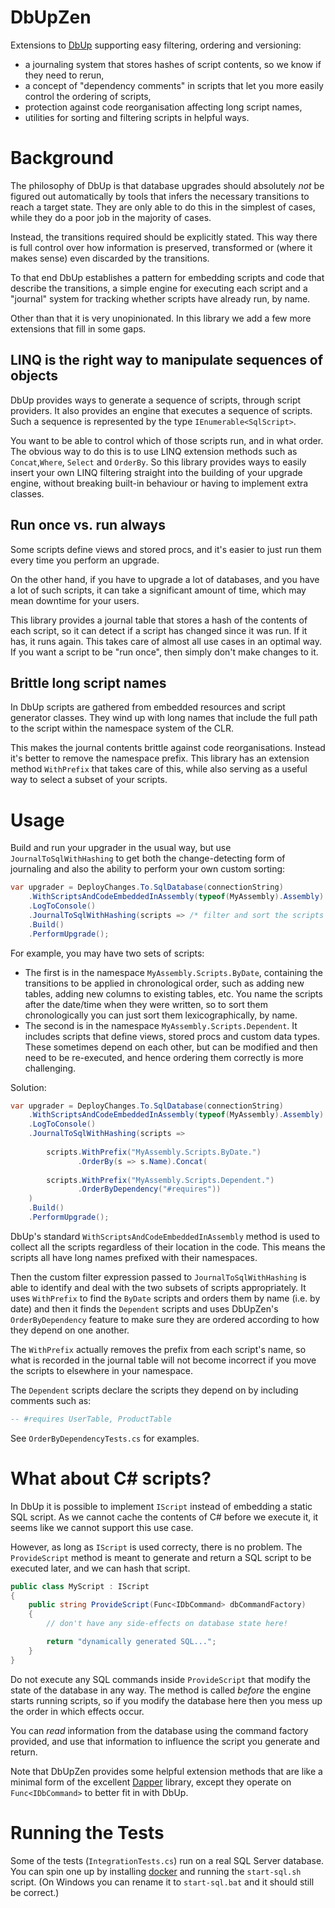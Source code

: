 # DbUpZen

Extensions to [DbUp](https://github.com/DbUp/DbUp) supporting easy filtering, ordering
and versioning:

- a journaling system that stores hashes of script contents, so we know if they need to
  rerun,
- a concept of "dependency comments" in scripts that let you more easily control the
  ordering of scripts,
- protection against code reorganisation affecting long script names,
- utilities for sorting and filtering scripts in helpful ways.

# Background

The philosophy of DbUp is that database upgrades should absolutely *not* be figured out 
automatically by tools that infers the necessary transitions to reach a target state.
They are only able to do this in the simplest of cases, while they do a poor job in the
majority of cases.

Instead, the transitions required should be explicitly stated. This way there is full 
control over how information is preserved, transformed or (where it makes sense) even
discarded by the transitions.

To that end DbUp establishes a pattern for embedding scripts and code that describe the
transitions, a simple engine for executing each script and a "journal" system for 
tracking whether scripts have already run, by name.

Other than that it is very unopinionated. In this library we add a few more extensions
that fill in some gaps.

## LINQ is the right way to manipulate sequences of objects

DbUp provides ways to generate a sequence of scripts, through script providers. It also
provides an engine that executes a sequence of scripts. Such a sequence is represented
by the type `IEnumerable<SqlScript>`.

You want to be able to control which of those scripts run, and in what order. The 
obvious way to do this is to use LINQ extension methods such as `Concat`,`Where`, 
`Select` and `OrderBy`. So this library provides ways to easily insert your own LINQ
filtering straight into the building of your upgrade engine, without breaking built-in 
behaviour or having to implement extra classes.

## Run once vs. run always

Some scripts define views and stored procs, and it's easier to just run them every time
you perform an upgrade.

On the other hand, if you have to upgrade a lot of databases, and you have a lot of 
such scripts, it can take a significant amount of time, which may mean downtime for
your users.

This library provides a journal table that stores a hash of the contents of each
script, so it can detect if a script has changed since it was run. If it has, it runs
again. This takes care of almost all use cases in an optimal way. If you want a script
to be "run once", then simply don't make changes to it.

## Brittle long script names

In DbUp scripts are gathered from embedded resources and script generator classes. They
wind up with long names that include the full path to the script within the namespace
system of the CLR.

This makes the journal contents brittle against code reorganisations. Instead it's
better to remove the namespace prefix. This library has an extension method
`WithPrefix` that takes care of this, while also serving as a useful way to select a
subset of your scripts.

# Usage

Build and run your upgrader in the usual way, but use `JournalToSqlWithHashing` to
get both the change-detecting form of journaling and also the ability to perform your
own custom sorting:

```csharp
var upgrader = DeployChanges.To.SqlDatabase(connectionString)
    .WithScriptsAndCodeEmbeddedInAssembly(typeof(MyAssembly).Assembly)
    .LogToConsole()        
    .JournalToSqlWithHashing(scripts => /* filter and sort the scripts here */)    
    .Build()
    .PerformUpgrade();
```

For example, you may have two sets of scripts:

 - The first is in the namespace `MyAssembly.Scripts.ByDate`, containing the
   transitions to be applied in chronological order, such as adding new tables,
   adding new columns to existing tables, etc. You name the scripts after the
   date/time when they were written, so to sort them chronologically you can just sort
   them lexicographically, by name.
 - The second is in the namespace `MyAssembly.Scripts.Dependent`. It includes scripts
   that define views, stored procs and custom data types. These sometimes depend on
   each other, but can be modified and then need to be re-executed, and hence ordering
   them correctly is more challenging.

Solution:
   
```csharp
var upgrader = DeployChanges.To.SqlDatabase(connectionString)
    .WithScriptsAndCodeEmbeddedInAssembly(typeof(MyAssembly).Assembly)
    .LogToConsole()        
    .JournalToSqlWithHashing(scripts =>
    
        scripts.WithPrefix("MyAssembly.Scripts.ByDate.")
               .OrderBy(s => s.Name).Concat(
               
        scripts.WithPrefix("MyAssembly.Scripts.Dependent.")
               .OrderByDependency("#requires"))
    )
    .Build()
    .PerformUpgrade();
```

DbUp's standard `WithScriptsAndCodeEmbeddedInAssembly` method is used to collect all 
the scripts regardless of their location in the code. This means the scripts all have
long names prefixed with their namespaces.

Then the custom filter expression passed to `JournalToSqlWithHashing` is able to
identify and deal with the two subsets of scripts appropriately. It uses `WithPrefix`
to find the `ByDate` scripts and orders them by name (i.e. by date) and then it finds
the `Dependent` scripts and uses DbUpZen's `OrderByDependency` feature to make sure they
are ordered according to how they depend on one another.

The `WithPrefix` actually removes the prefix from each script's name, so what is
recorded in the journal table will not become incorrect if you move the scripts to
elsewhere in your namespace.

The `Dependent` scripts declare the scripts they depend on by including comments
such as:

```sql
-- #requires UserTable, ProductTable
```

See `OrderByDependencyTests.cs` for examples.

# What about C# scripts?

In DbUp it is possible to implement `IScript` instead of embedding a static SQL
script. As we cannot cache the contents of C# before we execute it, it seems like we
cannot support this use case.

However, as long as `IScript` is used correcty, there is no problem. The 
`ProvideScript` method is meant to generate and return a SQL script to be executed
later, and we can hash that script.

```cs
public class MyScript : IScript
{
    public string ProvideScript(Func<IDbCommand> dbCommandFactory)
    {
        // don't have any side-effects on database state here!

        return "dynamically generated SQL...";
    }
}
```

Do not execute any SQL commands inside `ProvideScript` that modify the state of the
database in any way. The method is called *before* the engine starts running scripts,
so if you modify the database here then you mess up the order in which effects occur.

You can *read* information from the database using the command factory provided,
and use that information to influence the script you generate and return.

Note that DbUpZen provides some helpful extension methods that are like a minimal form
of the excellent [Dapper](https://github.com/StackExchange/Dapper) library, except
they operate on `Func<IDbCommand>` to better fit in with DbUp.

# Running the Tests

Some of the tests (`IntegrationTests.cs`) run on a real SQL Server database. You can
spin one up by installing [docker](https://www.docker.com/) and running the
`start-sql.sh` script. (On Windows you can rename it to `start-sql.bat` and it should
still be correct.)

